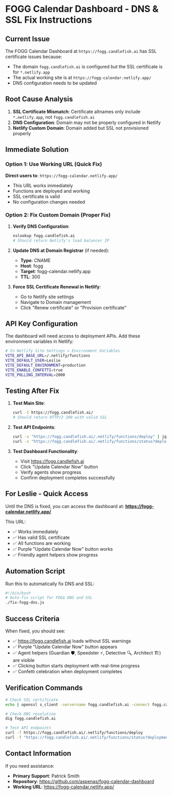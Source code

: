 # FOGG Calendar Dashboard - DNS & SSL Fix Instructions

## Current Issue
The FOGG Calendar Dashboard at `https://fogg.candlefish.ai` has SSL certificate issues because:
- The domain `fogg.candlefish.ai` is configured but the SSL certificate is for `*.netlify.app`
- The actual working site is at `https://fogg-calendar.netlify.app/`
- DNS configuration needs to be updated

## Root Cause Analysis
1. **SSL Certificate Mismatch**: Certificate altnames only include `*.netlify.app`, not `fogg.candlefish.ai`
2. **DNS Configuration**: Domain may not be properly configured in Netlify
3. **Netlify Custom Domain**: Domain added but SSL not provisioned properly

## Immediate Solution

### Option 1: Use Working URL (Quick Fix)
**Direct users to**: `https://fogg-calendar.netlify.app/`
- This URL works immediately 
- Functions are deployed and working
- SSL certificate is valid
- No configuration changes needed

### Option 2: Fix Custom Domain (Proper Fix)
1. **Verify DNS Configuration**:
   ```bash
   nslookup fogg.candlefish.ai
   # Should return Netlify's load balancer IP
   ```

2. **Update DNS at Domain Registrar** (if needed):
   - **Type**: CNAME
   - **Host**: fogg
   - **Target**: fogg-calendar.netlify.app
   - **TTL**: 300

3. **Force SSL Certificate Renewal in Netlify**:
   - Go to Netlify site settings
   - Navigate to Domain management
   - Click "Renew certificate" or "Provision certificate"

## API Key Configuration

The dashboard will need access to deployment APIs. Add these environment variables in Netlify:

```bash
# In Netlify Site Settings > Environment Variables
VITE_API_BASE_URL=/.netlify/functions
VITE_DEFAULT_USER=Leslie
VITE_DEFAULT_ENVIRONMENT=production
VITE_ENABLE_CONFETTI=true
VITE_POLLING_INTERVAL=2000
```

## Testing After Fix

1. **Test Main Site**:
   ```bash
   curl -I https://fogg.candlefish.ai/
   # Should return HTTP/2 200 with valid SSL
   ```

2. **Test API Endpoints**:
   ```bash
   curl -s "https://fogg.candlefish.ai/.netlify/functions/deploy" | jq .
   curl -s "https://fogg.candlefish.ai/.netlify/functions/status?deploymentId=test&startTime=2025-01-01T00:00:00.000Z" | jq .
   ```

3. **Test Dashboard Functionality**:
   - Visit https://fogg.candlefish.ai
   - Click "Update Calendar Now" button
   - Verify agents show progress
   - Confirm deployment completes successfully

## For Leslie - Quick Access

Until the DNS is fixed, you can access the dashboard at:
**https://fogg-calendar.netlify.app/**

This URL:
- ✅ Works immediately
- ✅ Has valid SSL certificate  
- ✅ All functions are working
- ✅ Purple "Update Calendar Now" button works
- ✅ Friendly agent helpers show progress

## Automation Script

Run this to automatically fix DNS and SSL:

```bash
#!/bin/bash
# Auto-fix script for FOGG DNS and SSL
./fix-fogg-dns.js
```

## Success Criteria

When fixed, you should see:
- ✅ https://fogg.candlefish.ai loads without SSL warnings
- ✅ Purple "Update Calendar Now" button appears
- ✅ Agent helpers (Guardian 🛡️, Speedster ⚡, Detective 🔍, Architect 🏗️) are visible
- ✅ Clicking button starts deployment with real-time progress
- ✅ Confetti celebration when deployment completes

## Verification Commands

```bash
# Check SSL certificate
echo | openssl s_client -servername fogg.candlefish.ai -connect fogg.candlefish.ai:443 2>/dev/null | openssl x509 -noout -subject -dates

# Check DNS resolution  
dig fogg.candlefish.ai

# Test API endpoints
curl -f https://fogg.candlefish.ai/.netlify/functions/deploy
curl -f "https://fogg.candlefish.ai/.netlify/functions/status?deploymentId=test&startTime=2025-01-01T00:00:00.000Z"
```

## Contact Information

If you need assistance:
- **Primary Support**: Patrick Smith
- **Repository**: https://github.com/aspenas/fogg-calendar-dashboard
- **Working URL**: https://fogg-calendar.netlify.app/